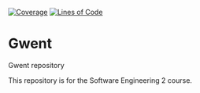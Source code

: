 [![Coverage](https://sonarcloud.io/api/project_badges/measure?project=SE2-Gwent-SS23_Gwent&metric=coverage)](https://sonarcloud.io/summary/new_code?id=SE2-Gwent-SS23_Gwent)
[![Lines of Code](https://sonarcloud.io/api/project_badges/measure?project=SE2-Gwent-SS23_Gwent&metric=ncloc)](https://sonarcloud.io/summary/new_code?id=SE2-Gwent-SS23_Gwent)

# Gwent  
Gwent repository

This repository is for the Software Engineering 2 course.
